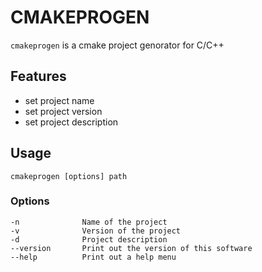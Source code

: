 # CMAKEPROGEN
`cmakeprogen` is a cmake project genorator for C/C++

## Features
- set project name
- set project version
- set project description

## Usage
`cmakeprogen [options] path`

### Options
    -n              Name of the project
    -v              Version of the project
    -d              Project description
    --version       Print out the version of this software
    --help          Print out a help menu





